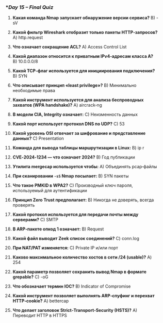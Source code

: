 ### **Day 15 – Final Quiz*

1.  **Какая команда Nmap запускает обнаружение версии сервиса?**
    B) -sV

2.  **Какой фильтр Wireshark отобразит только пакеты HTTP‑запросов?**
    A) http.request

3.  **Что означает сокращение ACL?**
    A) Access Control List

4.  **Какой диапазон относится к приватным IPv4‑адресам класса A?**
    B) 10.0.0.0/8

5.  **Какой TCP‑флаг используется для инициирования подключения?**
    B) SYN

6.  **Что описывает принцип «least privilege»?**
    B) Минимально необходимые права

7.  **Какой инструмент используется для анализа беспроводных захватов (WPA handshake)?**
    A) aircrack‑ng

8.  **В модели CIA, Integrity означает:**
    C) Неизменность данных

9.  **Какой порт использует протокол DNS по UDP?**
    C) 53

10. **Какой уровень OSI отвечает за шифрование и представление данных?**
    C) Presentation

11. **Команда для вывода таблицы маршрутизации в Linux:**
    B) ip r

12. **CVE‑2024‑1234 — что означает 2024?**
    B) Год публикации

13. **Утилита mergecap используется чтобы:**
    A) Объединять pcap‑файлы

14. **При сканировании `-sS` Nmap посылает:**
    B) SYN пакеты

15. **Что такое PMKID в WPA2?**
    C) Производный ключ пароля, используемый для аутентификации

16. **Принцип Zero Trust предполагает:**
    B) Никогда не доверять, всегда проверять

17. **Какой протокол используется для передачи почты между серверами?**
    C) SMTP

18. **В ARP‑пакете опкод 1 означает:**
    B) Request

19. **Какой файл выводит Zeek список соединений?**
    C) conn.log

20. **При NAT/PAT изменяется:**
    C) Private IP и/или порт

21. **Каково максимальное количество хостов в сети /24 (usable)?**
    A) 254

22. **Какой параметр позволяет сохранить вывод Nmap в формате grepable?**
    C) -oG

23. **Что обозначает термин IOC?**
    B) Indicator of Compromise

24. **Какой инструмент позволяет выполнять ARP‑спуфинг и перехват HTTP‑cookie?**
    A) bettercap

25. **Что делает заголовок Strict‑Transport‑Security (HSTS)?**
    A) Переводит HTTP в HTTPS